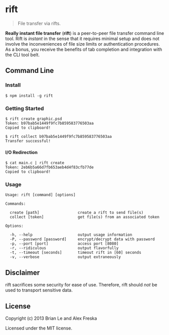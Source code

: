 # rift
> File transfer via rifts.

**Really instant file transfer** (<strong>rift</strong>) is a peer-to-peer file transfer command line tool. Rift is *instant* in the sense that it requires minimal setup and does not involve the inconveniences of file size limits or authentication procedures. As a bonus, you receive the benefits of tab completion and integration with the CLI tool belt.

## Command Line

### Install

    $ npm install -g rift

### Getting Started

```console
$ rift create graphic.psd
Token: b97bab5e1449f9fc7b859583776503aa
Copied to clipboard!
```

```console
$ rift collect b97bab5e1449f9fc7b859583776503aa
Transfer successful!
```

#### I/O Redirection

```console
$ cat main.c | rift create
Token: 2eb6b5a66d7fb653aeb4d4f83cfb77de
Copied to clipboard!
```

### Usage

    Usage: rift [command] [options]

    Commands:

      create [path]                 create a rift to send file(s)
      collect [token]               get file(s) from an associated token

    Options:

      -h, --help                    output usage information
      -P, --password [password]     encrypt/decrypt data with password
      -p, --port [port]             access port [8080]
      -r, --ridiculous              output flavorfully
      -t, --timeout [seconds]       timeout rift in [60] seconds
      -v, --verbose                 output extraneously



## Disclaimer

rift sacrifices some security for ease of use. Therefore, rift should *not* be used to transport sensitive data.

## License
Copyright (c) 2013 Brian Le and Alex Freska

Licensed under the MIT license.
